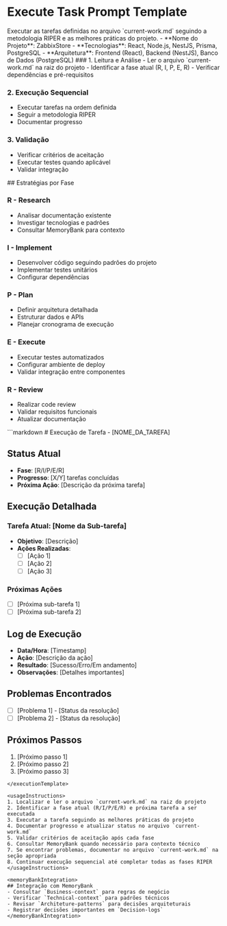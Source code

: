 # Execute Task Prompt Template

<description>
Executar as tarefas definidas no arquivo `current-work.md` seguindo a metodologia RIPER e as melhores práticas do projeto.
</description>

<projectContext>
- **Nome do Projeto**: ZabbixStore
- **Tecnologias**: React, Node.js, NestJS, Prisma, PostgreSQL
- **Arquitetura**: Frontend (React), Backend (NestJS), Banco de Dados (PostgreSQL)
</projectContext>

<executionFlow>
### 1. Leitura e Análise
- Ler o arquivo `current-work.md` na raiz do projeto
- Identificar a fase atual (R, I, P, E, R)
- Verificar dependências e pré-requisitos

### 2. Execução Sequencial
- Executar tarefas na ordem definida
- Seguir a metodologia RIPER
- Documentar progresso

### 3. Validação
- Verificar critérios de aceitação
- Executar testes quando aplicável
- Validar integração
</executionFlow>

<phaseStrategies>
## Estratégias por Fase

### R - Research
- Analisar documentação existente
- Investigar tecnologias e padrões
- Consultar MemoryBank para contexto

### I - Implement
- Desenvolver código seguindo padrões do projeto
- Implementar testes unitários
- Configurar dependências

### P - Plan
- Definir arquitetura detalhada
- Estruturar dados e APIs
- Planejar cronograma de execução

### E - Execute
- Executar testes automatizados
- Configurar ambiente de deploy
- Validar integração entre componentes

### R - Review
- Realizar code review
- Validar requisitos funcionais
- Atualizar documentação
</phaseStrategies>



<executionTemplate>
```markdown
# Execução de Tarefa - [NOME_DA_TAREFA]

## Status Atual
- **Fase**: [R/I/P/E/R]
- **Progresso**: [X/Y] tarefas concluídas
- **Próxima Ação**: [Descrição da próxima tarefa]

## Execução Detalhada

### Tarefa Atual: [Nome da Sub-tarefa]
- **Objetivo**: [Descrição]
- **Ações Realizadas**:
  - [ ] [Ação 1]
  - [ ] [Ação 2]
  - [ ] [Ação 3]

### Próximas Ações
- [ ] [Próxima sub-tarefa 1]
- [ ] [Próxima sub-tarefa 2]

## Log de Execução
- **Data/Hora**: [Timestamp]
- **Ação**: [Descrição da ação]
- **Resultado**: [Sucesso/Erro/Em andamento]
- **Observações**: [Detalhes importantes]

## Problemas Encontrados
- [ ] [Problema 1] - [Status da resolução]
- [ ] [Problema 2] - [Status da resolução]

## Próximos Passos
1. [Próximo passo 1]
2. [Próximo passo 2]
3. [Próximo passo 3]
```
</executionTemplate>

<usageInstructions>
1. Localizar e ler o arquivo `current-work.md` na raiz do projeto
2. Identificar a fase atual (R/I/P/E/R) e próxima tarefa a ser executada
3. Executar a tarefa seguindo as melhores práticas do projeto
4. Documentar progresso e atualizar status no arquivo `current-work.md`
5. Validar critérios de aceitação após cada fase
6. Consultar MemoryBank quando necessário para contexto técnico
7. Se encontrar problemas, documentar no arquivo `current-work.md` na seção apropriada
8. Continuar execução sequencial até completar todas as fases RIPER
</usageInstructions>

<memoryBankIntegration>
## Integração com MemoryBank
- Consultar `Business-context` para regras de negócio
- Verificar `Technical-context` para padrões técnicos
- Revisar `Architeture-patterns` para decisões arquiteturais
- Registrar decisões importantes em `Decision-logs`
</memoryBankIntegration>
